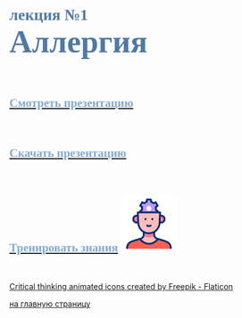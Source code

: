 # <span style="color: #507AA3; font-family: Corbel Light;">лекция №1 </span><br><span style="color: #507AA3; font-family: Corbel Light; font-size: 200%">Аллергия</span>
<br/>

## [<span style="color: #81AAD1; font-family: Corbel Light;">Смотреть презентацию</span>](1_Allergy-1.md)
<br/>

## [<span style="color: #81AAD1; font-family: Corbel Light;">Скачать презентацию</span>](1_Allergy-2.md)
<br/>

## [<span style="color: #81AAD1; font-family: Corbel Light;">Тренировать знания</span>](1_Allergy-3.md) <img src="./critical-thinking.gif" alt="drawing" width="100"/>
<br/>

<a href="https://www.flaticon.com/free-animated-icons/critical-thinking" title="critical thinking animated icons">Critical thinking animated icons created by Freepik - Flaticon</a>




[на главную страницу](README.md)
